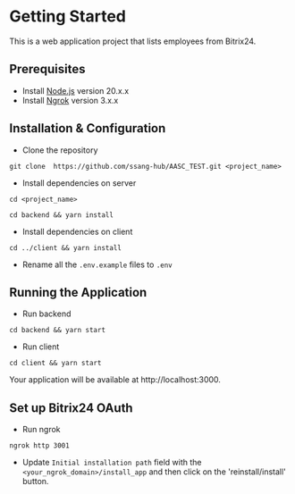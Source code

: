 # Getting Started

This is a web application project that lists employees from Bitrix24.

## Prerequisites

- Install [Node.js](https://nodejs.org/en/) version 20.x.x
- Install [Ngrok](https://ngrok.com/download) version 3.x.x

## Installation & Configuration

- Clone the repository

```
git clone  https://github.com/ssang-hub/AASC_TEST.git <project_name>
```

- Install dependencies on server

```
cd <project_name>
```

```
cd backend && yarn install
```

- Install dependencies on client

```
cd ../client && yarn install
```

- Rename all the `.env.example` files to `.env`

## Running the Application

- Run backend

```
cd backend && yarn start
```

- Run client

```
cd client && yarn start
```

Your application will be available at http://localhost:3000.

## Set up Bitrix24 OAuth

- Run ngrok

```
ngrok http 3001
```

- Update `Initial installation path` field with the `<your_ngrok_domain>/install_app` and then click on the 'reinstall/install' button.

